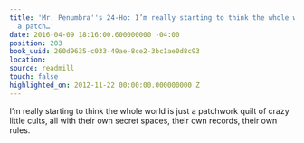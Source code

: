 ```yaml
---
title: 'Mr. Penumbra''s 24-Ho: I’m really starting to think the whole world is just
  a patch…'
date: 2016-04-09 18:16:00.600000000 -04:00
position: 203
book_uuid: 260d9635-c033-49ae-8ce2-3bc1ae0d8c93
location: 
source: readmill
touch: false
highlighted_on: 2012-11-22 00:00:00.000000000 Z
---
```


I’m really starting to think the whole world is just a patchwork quilt of crazy little cults, all with their own secret spaces, their own records, their own rules.